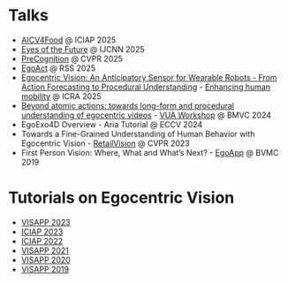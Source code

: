 # Talks
* [AICV4Food](https://sites.google.com/unimib.it/aicv4food/home) @ ICIAP 2025 
* [Eyes of the Future](https://sites.google.com/view/iaise-ijcnn-2025/iaise) @ IJCNN 2025
* [PreCognition](https://sites.google.com/view/ieeecvf-cvpr2025-precognition) @ CVPR 2025
* [EgoAct](https://egoact.github.io/rss2025/) @ RSS 2025
* [Egocentric Vision: An Anticipatory Sensor for Wearable Robots - From Action Forecasting to Procedural Understanding](http://antoninofurnari.it/downloads/talks/ehm_icra25.pdf) - [Enhancing human mobility](https://sites.google.com/andrew.cmu.edu/icra2025-vision-wearable-robot) @ ICRA 2025
* [Beyond atomic actions: towards long-form and procedural understanding of egocentric videos](http://antoninofurnari.it/downloads/talks/vua2024_bmvc.pdf) - [VUA Workshop](https://vua-bmvc.github.io/2024/) @ BMVC 2024
* EgoExo4D Overview - Aria Tutorial @ ECCV 2024
* Towards a Fine-Grained Understanding of Human Behavior with Egocentric Vision - [RetailVision](https://retailvisionworkshop.github.io/old/cvpr2023/) @ CVPR 2023
* First Person Vision: Where, What and What’s Next? - [EgoApp](https://egoappworkshop.wordpress.com) @ BVMC 2019

# Tutorials on Egocentric Vision
* [VISAPP 2023](visapp2023/)
* [ICIAP 2023](iciap2023/)
* [ICIAP 2022](iciap2022/)
* [VISAPP 2021](visapp2021/)
* [VISAPP 2020](visapp2020/)
* [VISAPP 2019](visapp2019/)